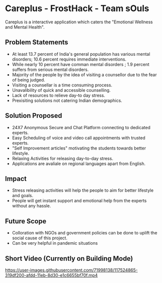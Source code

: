 # Careplus - FrostHack - Team sOuls

Careplus is a interactive application which caters the "Emotional Wellness and Mental Health".

## Problem Statements
- At least 13.7 percent of India's general population has various mental disorders;  10.6 percent requires immediate interventions.
- While nearly 10 percent have comman mental disorders ; 1.9 percent suffers from serious mental disorders.
- Majority of the people by the idea of visiting a counsellor due to the fear of being judged.
- Visiting a counsellar is a time consuming process.
- Unavalibility of quick and accessible counselling.
- Lack of resources to relieve day-to day stress.
- Prexisiting solutions not catering Indian demographics.

## Solution Proposed
- 24X7 Anonymous Secure and Chat Platform connecting to dedicated experts.
- Easy Scheduling of voice and video call appointments with trusted experts.
- "Self Improvement articles" motivating the students towards better lifestyle.
- Relaxing Activities for releasing day-to-day stress.
- Applications are avaliale on regional languages apart from English.

## Impact
- Stress releasing activities will help the people to aim for better lifestyle and goals.
- People will get instant support and emotional help from the experts without any hassle.

## Future Scope
- Colloration with NGOs and government policies can be done to uplift the social cause of this project.
- Can be very helpful in pandemic situations

## Short Video (Currently on Building Mode)

https://user-images.githubusercontent.com/71998138/117524865-319df200-afdd-11eb-8d30-e1c6655bf70f.mp4

